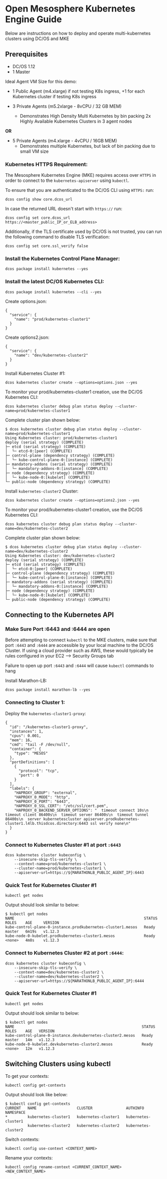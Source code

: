 # Open Mesosphere Kubernetes Engine Guide

Below are instructions on how to deploy and operate multi-kubernetes clusters using DC/OS and MKE

## Prerequisites
- DC/OS 1.12
- 1 Master

Ideal Agent VM Size for this demo:

- 1 Public Agent (m4.xlarge) if not testing K8s ingress, +1 for each Kubernetes cluster if testing K8s ingress

- 3 Private Agents (m5.2xlarge - 8vCPU / 32 GB MEM)
	- Demonstrates High Density Multi Kubernetes by bin packing 2x Highly Available Kubernetes Clusters in 3 agent nodes

**OR**

- 5 Private Agents (m4.xlarge - 4vCPU / 16GB MEM)
	- Demonstrates multiple Kubernetes, but lack of bin packing due to small VM size

### Kubernetes HTTPS Requirement:
The Mesosphere Kubernetes Engine (MKE) requires access over `HTTPS` in order to connect to the `kubernetes-apiserver` using `kubectl`.

To ensure that you are authenticated to the DC/OS CLI using `HTTPS:` run:
```
dcos config show core.dcos_url
```

In case the returned URL doesn't start with `https://` run:
```
dcos config set core.dcos_url https://<master_public_IP_or_ELB_address>
```

Additionally, if the TLS certificate used by DC/OS is not trusted, you can run the following command to disable TLS verification:
```
dcos config set core.ssl_verify false
```

### Install the Kubernetes Control Plane Manager:
```
dcos package install kubernetes --yes
```

### Install the latest DC/OS Kubernetes CLI:
```
dcos package install kubernetes --cli --yes
```

Create options.json:
```
{
  "service": {
    "name": "prod/kubernetes-cluster1"
  }
}
```

Create options2.json:
```
{
  "service": {
    "name": "dev/kubernetes-cluster2"
  }
}
```

Install Kubernetes Cluster #1:
```
dcos kubernetes cluster create --options=options.json --yes
```

To monitor your prod/kubernetes-cluster1 creation, use the DC/OS Kubernetes CLI:
```
dcos kubernetes cluster debug plan status deploy --cluster-name=prod/kubernetes-cluster1
```

Complete cluster plan shown below:
```
$ dcos kubernetes cluster debug plan status deploy --cluster-name=prod/kubernetes-cluster1
Using Kubernetes cluster: prod/kubernetes-cluster1
deploy (serial strategy) (COMPLETE)
├─ etcd (serial strategy) (COMPLETE)
│  └─ etcd-0:[peer] (COMPLETE)
├─ control-plane (dependency strategy) (COMPLETE)
│  └─ kube-control-plane-0:[instance] (COMPLETE)
├─ mandatory-addons (serial strategy) (COMPLETE)
│  └─ mandatory-addons-0:[instance] (COMPLETE)
├─ node (dependency strategy) (COMPLETE)
│  └─ kube-node-0:[kubelet] (COMPLETE)
└─ public-node (dependency strategy) (COMPLETE)
```

Install `kubernetes-cluster2` Cluster:
```
dcos kubernetes cluster create --options=options2.json --yes
```

To monitor your prod/kubernetes-cluster1 creation, use the DC/OS Kubernetes CLI:
```
dcos kubernetes cluster debug plan status deploy --cluster-name=dev/kubernetes-cluster2
```

Complete cluster plan shown below:
```
$ dcos kubernetes cluster debug plan status deploy --cluster-name=dev/kubernetes-cluster2
Using Kubernetes cluster: dev/kubernetes-cluster2
deploy (serial strategy) (COMPLETE)
├─ etcd (serial strategy) (COMPLETE)
│  └─ etcd-0:[peer] (COMPLETE)
├─ control-plane (dependency strategy) (COMPLETE)
│  └─ kube-control-plane-0:[instance] (COMPLETE)
├─ mandatory-addons (serial strategy) (COMPLETE)
│  └─ mandatory-addons-0:[instance] (COMPLETE)
├─ node (dependency strategy) (COMPLETE)
│  └─ kube-node-0:[kubelet] (COMPLETE)
└─ public-node (dependency strategy) (COMPLETE)
```

## Connecting to the Kubernetes API

### Make Sure Port :6443 and :6444 are open
Before attempting to connect `kubectl` to the MKE clusters, make sure that port `:6443` and `:6444` are accessible by your local machine to the DC/OS Cluster. If using a cloud provider such as AWS, these would typically be rules configured in your EC2 --> Security Groups tab

Failure to open up port `:6443` and `:6444` will cause `kubectl` commands to hang

Install Marathon-LB:
```
dcos package install marathon-lb --yes
```

### Connecting to Cluster 1:

Deploy the `kubernetes-cluster1-proxy`:
```
{
  "id": "/kubernetes-cluster1-proxy",
  "instances": 1,
  "cpus": 0.001,
  "mem": 16,
  "cmd": "tail -F /dev/null",
  "container": {
    "type": "MESOS"
  },
  "portDefinitions": [
    {
      "protocol": "tcp",
      "port": 0
    }
  ],
  "labels": {
    "HAPROXY_GROUP": "external",
    "HAPROXY_0_MODE": "http",
    "HAPROXY_0_PORT": "6443",
    "HAPROXY_0_SSL_CERT": "/etc/ssl/cert.pem",
    "HAPROXY_0_BACKEND_SERVER_OPTIONS": "  timeout connect 10s\n  timeout client 86400s\n  timeout server 86400s\n  timeout tunnel 86400s\n  server kubernetescluster apiserver.prodkubernetes-cluster1.l4lb.thisdcos.directory:6443 ssl verify none\n"
  }
}
```

### Connect to Kubernetes Cluster #1 at port `:6443`
```
dcos kubernetes cluster kubeconfig \
    --insecure-skip-tls-verify \
    --context-name=prod/kubernetes-cluster1 \
    --cluster-name=prod/kubernetes-cluster1 \
    --apiserver-url=https://${MARATHONLB_PUBLIC_AGENT_IP}:6443
```

### Quick Test for Kubernetes Cluster #1
```
kubectl get nodes
```

Output should look similar to below:
```
$ kubectl get nodes
NAME                                                          STATUS   ROLES    AGE     VERSION
kube-control-plane-0-instance.prodkubernetes-cluster1.mesos   Ready    master   6m19s   v1.12.3
kube-node-0-kubelet.prodkubernetes-cluster1.mesos             Ready    <none>   4m8s    v1.12.3
```

### Connect to Kubernetes Cluster #2 at port `:6444`:
```
dcos kubernetes cluster kubeconfig \
    --insecure-skip-tls-verify \
    --context-name=dev/kubernetes-cluster2 \
    --cluster-name=dev/kubernetes-cluster2 \
    --apiserver-url=https://${MARATHONLB_PUBLIC_AGENT_IP}:6444
```

### Quick Test for Kubernetes Cluster #1
```
kubectl get nodes
```

Output should look similar to below:
```
$ kubectl get nodes
NAME                                                         STATUS   ROLES    AGE   VERSION
kube-control-plane-0-instance.devkubernetes-cluster2.mesos   Ready    master   14m   v1.12.3
kube-node-0-kubelet.devkubernetes-cluster2.mesos             Ready    <none>   12m   v1.12.3
```

## Switching Clusters using kubectl

To get your contexts:
```
kubectl config get-contexts
```

Output should look like below:
```
$ kubectl config get-contexts
CURRENT   NAME                  CLUSTER               AUTHINFO              NAMESPACE
*         kubernetes-cluster1   kubernetes-cluster1   kubernetes-cluster1
          kubernetes-cluster2   kubernetes-cluster2   kubernetes-cluster2
```

Switch contexts:
```
kubectl config use-context <CONTEXT_NAME>
```

Rename your contexts:
```
kubectl config rename-context <CURRENT_CONTEXT_NAME> <NEW_CONTEXT_NAME>
```
